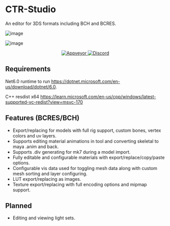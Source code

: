 # CTR-Studio
An editor for 3DS formats including BCH and BCRES.

![image](https://user-images.githubusercontent.com/13475262/188504837-c1040cc4-bbf5-4a90-90dc-3ad6dac1120c.png)

![image](https://github.com/MapStudioProject/CTR-Studio/assets/13475262/9ecb01f0-2025-4a1e-bfe2-4b14360631d3)

<p align="center">
    <a href="https://ci.appveyor.com/project/KillzXGaming/ctr-studio">
        <img src="https://ci.appveyor.com/api/projects/status/jqcx1xb06xp0txxa?svg=true"
            alt="Appveyor">
    </a>
    <a href="https://discord.gg/rGCv9JRWGH">
        <img src="https://img.shields.io/discord/1034629789128065044" alt="Discord">
    </a>
</p>

## Requirements

Net6.0 runtime to run https://dotnet.microsoft.com/en-us/download/dotnet/6.0.

C++ resdist x64 https://learn.microsoft.com/en-us/cpp/windows/latest-supported-vc-redist?view=msvc-170

## Features (BCRES/BCH)
- Export/replacing for models with full rig support, custom bones, vertex colors and uv layers.
- Supports editing material animations in tool and converting skeletal to maya .anim and back.
- Supports .div generating for mk7 during a model import.
- Fully editable and configurable materials with export/replace/copy/paste options.
- Configurable vis data used for toggling mesh data along with custom mesh sorting and layer configuring.
- LUT export/replacing as images.
- Texture export/replacing with full encoding options and mipmap support.

## Planned
- Editing and viewing light sets.
